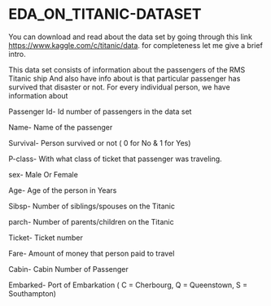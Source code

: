 # EDA_ON_TITANIC-DATASET

You can download and read about the data set by going through this link https://www.kaggle.com/c/titanic/data. for completeness let me give a brief intro.

This data set consists of information about the passengers of the RMS Titanic ship And also have info about is that particular passenger has survived that disaster or not. For every individual person, we have information about

Passenger Id- Id number of passengers in the data set

Name- Name of the passenger

Survival- Person survived or not ( 0 for No & 1 for Yes)

P-class- With what class of ticket that passenger was traveling.

sex- Male Or Female

Age- Age of the person in Years

Sibsp- Number of siblings/spouses on the Titanic

parch- Number of parents/children on the Titanic

Ticket- Ticket number

Fare- Amount of money that person paid to travel

Cabin- Cabin Number of Passenger

Embarked- Port of Embarkation ( C = Cherbourg, Q = Queenstown, S = Southampton)
